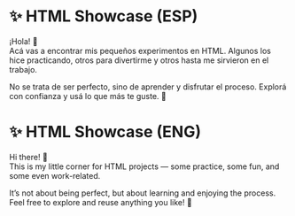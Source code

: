 # ✨ HTML Showcase (ESP)

¡Hola! 👋  
Acá vas a encontrar mis pequeños experimentos en HTML. Algunos los hice practicando, otros para divertirme y otros hasta me sirvieron en el trabajo.  

No se trata de ser perfecto, sino de aprender y disfrutar el proceso.
Explorá con confianza y usá lo que más te guste. 🌼

# ✨ HTML Showcase (ENG)

Hi there! 👋  
This is my little corner for HTML projects — some practice, some fun, and some even work-related.  

It’s not about being perfect, but about learning and enjoying the process.  
Feel free to explore and reuse anything you like! 🌼  
